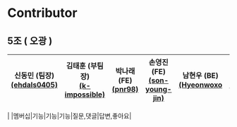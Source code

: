  # Contributor
## 5조 ( 오광 )
|신동민 (팀장)[<br/>(ehdals0405)](https://github.com/ehdals0405)|김태훈 (부팀장)[<br/>(k-impossible)](https://github.com/k-impossible)|박나래 (FE) [<br/>(pnr98)](https://github.com/pnr98)|손영진 (FE) [<br/>(son-young-jin)](https://github.com/son-young-jin)|남현우 (BE) [<br/>(Hyeonwoxo](https://github.com/Hyeonwoxo)|이경찬 (BE) [<br/>(hyosung0506)](https://github.com/hyosung0506)||
|:---:|:---:|:---:|:---:|:---:|:---:|:---:|
|
|멤버십|기능|기능|기능|질문,댓글|답변,좋아요|

